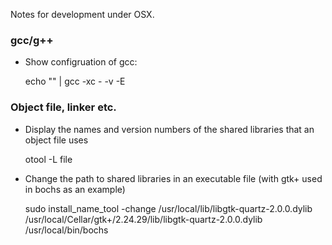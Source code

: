 Notes for development under OSX.

### gcc/g++

* Show configruation of gcc:

    echo "" | gcc -xc - -v -E

### Object file, linker etc.

* Display the names and version numbers of the shared libraries that an object file uses

    otool -L file

* Change the path to shared libraries in an executable file (with gtk+
  used in bochs as an example)

    sudo install_name_tool -change /usr/local/lib/libgtk-quartz-2.0.0.dylib /usr/local/Cellar/gtk+/2.24.29/lib/libgtk-quartz-2.0.0.dylib /usr/local/bin/bochs
